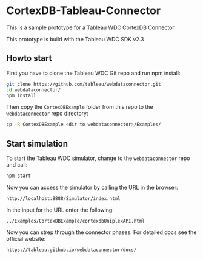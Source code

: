 # CortexDB-Tableau-Connector

This is a sample prototype for a Tableau WDC CortexDB Connector

This prototype is build with the Tableau WDC SDK v2.3

## Howto start

First you have to clone the Tableau WDC Git repo and run npm install:

```sh
git clone https://github.com/tableau/webdataconnector.git
cd webdataconnector/
npm install
```

Then copy the ```CortexDBExample``` folder from this repo to the ```webdataconnector``` repo directory:

```sh
cp -R CortexDBExample <dir to webdataconnector>/Examples/
```

## Start simulation

To start the Tableau WDC simulator, change to the ```webdataconnector``` repo and call:

```sh
npm start
```

Now you can access the simulator by calling the URL in the browser:

```
http://localhost:8888/Simulator/index.html
```

In the input for the URL enter the following:

```
../Examples/CortexDBExample/cortexdbUniplexAPI.html
```

Now you can strep through the connector phases. For detailed docs see the official website:

```
https://tableau.github.io/webdataconnector/docs/
```
